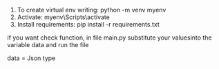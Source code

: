 1. To create virtual env writing: python -m venv myenv
2. Activate: myenv\Scripts\activate
3. Install requirements: pip install -r requirements.txt

if you want check function, in file main.py substitute your values ​​into the variable data and run the file

data = Json type

